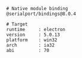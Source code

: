     # Native module binding
    @serialport/bindings@8.0.4
    
    # Target
    runtime     : electron 
    version     : 5.0.13
    platform    : win32
    arch        : ia32
    abi         : 70
